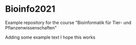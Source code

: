 # Bioinfo2021
Example repository for the course "Bioinformatik für Tier- und Pflanzenwissenschaften" 

Adding some example text
I hope this works